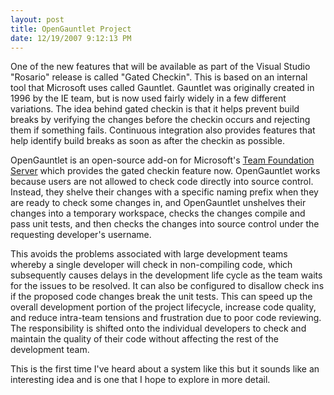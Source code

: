 ```yaml
---
layout: post
title: OpenGauntlet Project
date: 12/19/2007 9:12:13 PM
---
```


One of the new features that will be available as part of the Visual Studio "Rosario" release is called "Gated Checkin". This is based on an internal tool that Microsoft uses called Gauntlet. Gauntlet was originally created in 1996 by the IE team, but is now used fairly widely in a few different variations. The idea behind gated checkin is that it helps prevent build breaks by verifying the changes before the checkin occurs and rejecting them if something fails. Continuous integration also provides features that help identify build breaks as soon as after the checkin as possible.  

OpenGauntlet is an open-source add-on for Microsoft's [Team Foundation Server](http://msdn2.microsoft.com/en-us/teamsystem/aa718934.aspx) which provides the gated checkin feature now. OpenGauntlet works because users are not allowed to check code directly into source control. Instead, they shelve their changes with a specific naming prefix when they are ready to check some changes in, and OpenGauntlet unshelves their changes into a temporary workspace, checks the changes compile and pass unit tests, and then checks the changes into source control under the requesting developer's username.

This avoids the problems associated with large development teams whereby a single developer will check in non-compiling code, which subsequently causes delays in the development life cycle as the team waits for the issues to be resolved. It can also be configured to disallow check ins if the proposed code changes break the unit tests. This can speed up the overall development portion of the project lifecycle, increase code quality, and reduce intra-team tensions and frustration due to poor code reviewing. The responsibility is shifted onto the individual developers to check and maintain the quality of their code without affecting the rest of the development team.

This is the first time I've heard about a system like this but it sounds like an interesting idea and is one that I hope to explore in more detail.

